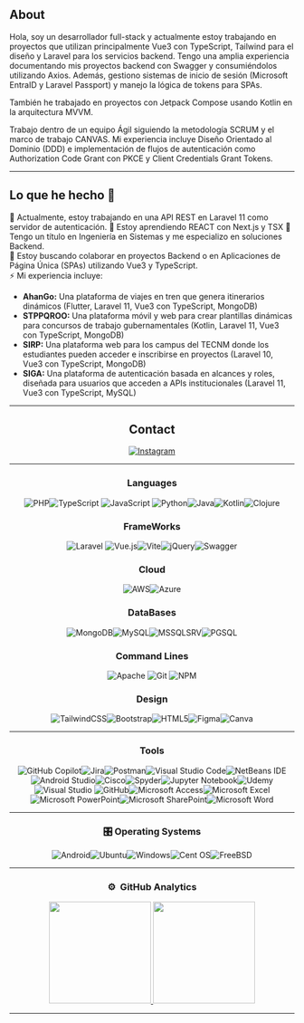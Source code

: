 ## About
Hola, soy un desarrollador full-stack y actualmente estoy trabajando en proyectos que utilizan principalmente Vue3 con TypeScript, Tailwind para el diseño y Laravel para los servicios backend. Tengo una amplia experiencia documentando mis proyectos backend con Swagger y consumiéndolos utilizando Axios. Además, gestiono sistemas de inicio de sesión (Microsoft EntraID y Laravel Passport) y manejo la lógica de tokens para SPAs.

También he trabajado en proyectos con Jetpack Compose usando Kotlin en la arquitectura MVVM.

Trabajo dentro de un equipo Ágil siguiendo la metodología SCRUM y el marco de trabajo CANVAS. Mi experiencia incluye Diseño Orientado al Dominio (DDD) e implementación de flujos de autenticación como Authorization Code Grant con PKCE y Client Credentials Grant Tokens.

-------------------

## Lo que he hecho 👋

🔭 Actualmente, estoy trabajando en una API REST en Laravel 11 como servidor de autenticación.
🧠 Estoy aprendiendo REACT con Next.js y TSX
🌱 Tengo un título en Ingeniería en Sistemas y me especializo en soluciones Backend.  
👯 Estoy buscando colaborar en proyectos Backend o en Aplicaciones de Página Única (SPAs) utilizando Vue3 y TypeScript.  
⚡ Mi experiencia incluye:

<ul>
    <li><strong>AhanGo:</strong> Una plataforma de viajes en tren que genera itinerarios dinámicos (Flutter, Laravel 11, Vue3 con TypeScript, MongoDB)</li>
    <li><strong>STPPQROO:</strong> Una plataforma móvil y web para crear plantillas dinámicas para concursos de trabajo gubernamentales (Kotlin, Laravel 11, Vue3 con TypeScript, MongoDB)</li>
    <li><strong>SIRP:</strong> Una plataforma web para los campus del TECNM donde los estudiantes pueden acceder e inscribirse en proyectos (Laravel 10, Vue3 con TypeScript, MongoDB)</li>
    <li><strong>SIGA:</strong> Una plataforma de autenticación basada en alcances y roles, diseñada para usuarios que acceden a APIs institucionales (Laravel 11, Vue3 con TypeScript, MySQL)</li>
</ul>
<div align="center">
  
-------------------

## Contact
<a href="https://www.instagram.com/php_cesar.dll">![Instagram](https://img.shields.io/badge/Instagram-%23E4405F.svg?style=for-the-badge&logo=Instagram&logoColor=white)</a>
<!--<a href="">![LinkedIn](https://img.shields.io/badge/linkedin-%230077B5.svg?style=for-the-badge&logo=linkedin&logoColor=white)</a>-->
-------------------

### Languages
![PHP](https://img.shields.io/badge/php-%23777BB4.svg?style=for-the-badge&logo=php&logoColor=white)![TypeScript](https://shields.io/badge/TypeScript-3178C6?logo=TypeScript&logoColor=FFF&style=for-the-badge) ![JavaScript](https://img.shields.io/badge/javascript-%23323330.svg?style=for-the-badge&logo=javascript&logoColor=%23F7DF1E) ![Python](https://img.shields.io/badge/python-%2314354C.svg?style=for-the-badge&logo=python&logoColor=white)![Java](https://img.shields.io/badge/java-%23ED8B00.svg?style=for-the-badge&logo=openjdk&logoColor=white)![Kotlin](https://img.shields.io/badge/kotlin-%237F52FF.svg?style=for-the-badge&logo=kotlin&logoColor=white)![Clojure](https://img.shields.io/badge/Clojure-%23Clojure.svg?style=for-the-badge&logo=Clojure&logoColor=Clojure)

### FrameWorks
![Laravel](https://img.shields.io/badge/laravel-%23FF2D20.svg?style=for-the-badge&logo=laravel&logoColor=white) ![Vue.js](https://img.shields.io/badge/vuejs-%2335495e.svg?style=for-the-badge&logo=vuedotjs&logoColor=%234FC08D)![Vite](https://img.shields.io/badge/vite-%23646CFF.svg?style=for-the-badge&logo=vite&logoColor=white)![jQuery](https://img.shields.io/badge/jquery-%230769AD.svg?style=for-the-badge&logo=jquery&logoColor=white)![Swagger](https://img.shields.io/badge/-Swagger-%23Clojure?style=for-the-badge&logo=swagger&logoColor=white)

### Cloud
![AWS](https://img.shields.io/badge/AWS-%23FF9900.svg?style=for-the-badge&logo=amazon-aws&logoColor=white)![Azure](https://img.shields.io/badge/azure-%230072C6.svg?style=for-the-badge&logo=microsoftazure&logoColor=white)

### DataBases
![MongoDB](https://img.shields.io/badge/MongoDB-%234ea94b.svg?style=for-the-badge&logo=mongodb&logoColor=white)![MySQL](https://img.shields.io/badge/mysql-%2300f.svg?style=for-the-badge&logo=mysql&logoColor=white)![MSSQLSRV](https://img.shields.io/badge/Microsoft_SQL_Server-CC2927?style=for-the-badge)![PGSQL](https://img.shields.io/badge/postgresql-4169e1?style=for-the-badge&logo=postgresql&logoColor=white)

### Command Lines
 ![Apache](https://img.shields.io/badge/apache-%23D42029.svg?style=for-the-badge&logo=apache&logoColor=white) ![Git](https://img.shields.io/badge/git-%23F05033.svg?style=for-the-badge&logo=git&logoColor=white) ![NPM](https://img.shields.io/badge/NPM-%23000000.svg?style=for-the-badge&logo=npm&logoColor=white) 

### Design
![TailwindCSS](https://img.shields.io/badge/tailwindcss-%2338B2AC.svg?style=for-the-badge&logo=tailwind-css&logoColor=white)![Bootstrap](https://img.shields.io/badge/bootstrap-%23563D7C.svg?style=for-the-badge&logo=bootstrap&logoColor=white)![HTML5](https://img.shields.io/badge/html5-%23E34F26.svg?style=for-the-badge&logo=html5&logoColor=white)![Figma](https://img.shields.io/badge/figma-%23F24E1E.svg?style=for-the-badge&logo=figma&logoColor=white)![Canva](https://img.shields.io/badge/Canva-%2300C4CC.svg?style=for-the-badge&logo=Canva&logoColor=white)

-------------------
### Tools
![GitHub Copilot](https://img.shields.io/badge/github_copilot-8957E5?style=for-the-badge&logo=github-copilot&logoColor=white)![Jira](https://img.shields.io/badge/jira-%230A0FFF.svg?style=for-the-badge&logo=jira&logoColor=white)![Postman](https://img.shields.io/badge/Postman-FF6C37?style=for-the-badge&logo=postman&logoColor=white)![Visual Studio Code](https://img.shields.io/badge/VisualStudioCode-0078d7.svg?style=for-the-badge&logo=visual-studio-code&logoColor=white)![NetBeans IDE](https://img.shields.io/badge/NetBeansIDE-1B6AC6.svg?style=for-the-badge&logo=apache-netbeans-ide&logoColor=white)![Android Studio](https://img.shields.io/badge/android%20studio-346ac1?style=for-the-badge&logo=android%20studio&logoColor=white)![Cisco](https://img.shields.io/badge/cisco-%23049fd9.svg?style=for-the-badge&logo=cisco&logoColor=black)![Spyder](https://img.shields.io/badge/Spyder-838485?style=for-the-badge&logo=spyder%20ide&logoColor=maroon)![Jupyter Notebook](https://img.shields.io/badge/jupyter-%23FA0F00.svg?style=for-the-badge&logo=jupyter&logoColor=white)![Udemy](https://img.shields.io/badge/Udemy-A435F0?style=for-the-badge&logo=Udemy&logoColor=white)![Visual Studio](https://img.shields.io/badge/VisualStudio-5C2D91.svg?style=for-the-badge&logo=visual-studio&logoColor=white) ![GitHub](https://img.shields.io/badge/github-%23121011.svg?style=for-the-badge&logo=github&logoColor=white)![Microsoft Access](https://img.shields.io/badge/Microsoft_Access-A4373A?style=for-the-badge&logo=microsoft-access&logoColor=white)![Microsoft Excel](https://img.shields.io/badge/Microsoft_Excel-217346?style=for-the-badge&logo=microsoft-excel&logoColor=white)![Microsoft PowerPoint](https://img.shields.io/badge/Microsoft_PowerPoint-B7472A?style=for-the-badge&logo=microsoft-powerpoint&logoColor=white)![Microsoft SharePoint ](https://img.shields.io/badge/Microsoft_SharePoint-0078D4?style=for-the-badge&logo=microsoft-sharepoint&logoColor=white)![Microsoft Word](https://img.shields.io/badge/Microsoft_Word-2B579A?style=for-the-badge&logo=microsoft-word&logoColor=white)

-------------------
### 🎛️ Operating Systems
![Android](https://img.shields.io/badge/Android-3DDC84?style=for-the-badge&logo=android&logoColor=white)![Ubuntu](https://img.shields.io/badge/Ubuntu-E95420?style=for-the-badge&logo=ubuntu&logoColor=white)![Windows](https://img.shields.io/badge/Windows-0078D6?style=for-the-badge&logo=windows&logoColor=white)![Cent OS](https://img.shields.io/badge/cent%20os-002260?style=for-the-badge&logo=centos&logoColor=F0F0F0)![FreeBSD](https://img.shields.io/badge/-FreeBSD-%23870000?style=for-the-badge&logo=freebsd&logoColor=white)

-------------------  
### ⚙️ &nbsp;GitHub Analytics
<p align="center">
<a href="https://github.com/CesarXiu">
  <img height="180em" src="https://github-readme-stats-eight-theta.vercel.app/api?username=CesarXiu&show_icons=true&theme=algolia&include_all_commits=true&count_private=true"/>
  <img height="180em" src="https://github-readme-stats-eight-theta.vercel.app/api/top-langs/?username=CesarXiu&layout=compact&langs_count=8&theme=algolia"/>
</a>
</p>

-----
